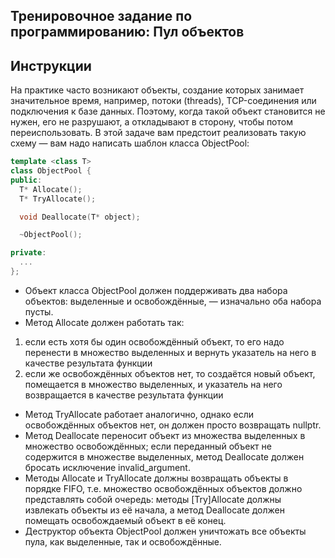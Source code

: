 ## Тренировочное задание по программированию: Пул объектов
## Инструкции
На практике часто возникают объекты, создание которых занимает значительное время, например, потоки (threads), TCP-соединения или подключения к базе данных. Поэтому, когда такой объект становится не нужен, его не разрушают, а откладывают в сторону, чтобы потом переиспользовать. В этой задаче вам предстоит реализовать такую схему — вам надо написать шаблон класса ObjectPool:
```C++
template <class T>
class ObjectPool {
public:
  T* Allocate();
  T* TryAllocate();

  void Deallocate(T* object);

  ~ObjectPool();

private:
  ...
};
```
* Объект класса ObjectPool должен поддерживать два набора объектов: выделенные и освобождённые, — изначально оба набора пусты.
*  Метод Allocate должен работать так:
1. если есть хотя бы один освобождённый объект, то его надо перенести в множество выделенных и вернуть указатель на него в качестве результата функции
2. если же освобождённых объектов нет, то создаётся новый объект, помещается в множество выделенных, и указатель на него возвращается в качестве результата функции

* Метод TryAllocate работает аналогично, однако если освобождённых объектов нет, он должен просто возвращать nullptr.
* Метод Deallocate переносит объект из множества выделенных в множество освобождённых; если переданный объект не содержится в множестве выделенных, метод Deallocate должен бросать исключение invalid_argument.
* Методы Allocate и TryAllocate должны возвращать объекты в порядке FIFO, т.е. множество освобождённых объектов должно представлять собой очередь: методы [Try]Allocate должны извлекать объекты из её начала, а метод Deallocate должен помещать освобождаемый объект в её конец.
* Деструктор объекта ObjectPool должен уничтожать все объекты пула, как выделенные, так и освобождённые.
